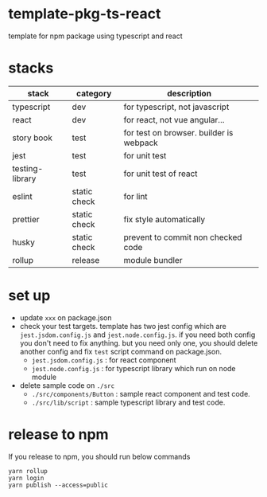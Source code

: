 # template-pkg-ts-react

template for npm package using typescript and react

# stacks

| stack           | category     | description                             |
| --------------- | ------------ | --------------------------------------- |
| typescript      | dev          | for typescript, not javascript          |
| react           | dev          | for react, not vue angular...           |
| story book      | test         | for test on browser. builder is webpack |
| jest            | test         | for unit test                           |
| testing-library | test         | for unit test of react                  |
| eslint          | static check | for lint                                |
| prettier        | static check | fix style automatically                 |
| husky           | static check | prevent to commit non checked code      |
| rollup          | release      | module bundler                          |

# set up

- update `xxx` on package.json
- check your test targets. template has two jest config which are `jest.jsdom.config.js` and `jest.node.config.js`. if you need both config you don't need to fix anything. but you need only one, you should delete another config and fix `test` script command on package.json.
  - `jest.jsdom.config.js` : for react component
  - `jest.node.config.js` : for typescript library which run on node module
- delete sample code on `./src`
  - `./src/components/Button` : sample react component and test code.
  - `./src/lib/script` : sample typescript library and test code.

# release to npm

If you release to npm, you should run below commands

```yarn
yarn rollup
yarn login
yarn publish --access=public
```

